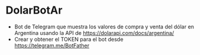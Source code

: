 # DolarBotAr
- Bot de Telegram que muestra los valores de compra y venta del dólar en Argentina usando la API de https://dolarapi.com/docs/argentina/
- Crear y obtener el TOKEN para el bot desde https://telegram.me/BotFather

